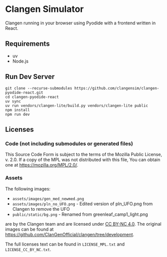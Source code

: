 # Clangen Simulator

Clangen running in your browser using Pyodide with a frontend written in React.

## Requirements
* uv
* Node.js

## Run Dev Server

```
git clone --recurse-submodules https://github.com/clangensim/clangen-pyodide-react.git
cd clangen-pyodide-react
uv sync
uv run vendors/clangen-lite/build.py vendors/clangen-lite public
npm install
npm run dev
```

## Licenses

### Code (not including submodules or generated files)

This Source Code Form is subject to the terms of the Mozilla Public License, v. 2.0. If a copy of the MPL was not distributed with this file, You can obtain one at https://mozilla.org/MPL/2.0/.

### Assets

The following images:

* `assets/images/gen_med_newmed.png`
* `assets/images/pln_no_UFO.png` - Edited version of pln_UFO.png from Clangen to remove the UFO
* `public/static/bg.png` - Renamed from greenleaf_camp1_light.png

are by the Clangen team and are licensed under [CC BY-NC 4.0](https://creativecommons.org/licenses/by-nc/4.0/). The original images can be found at https://github.com/ClanGenOfficial/clangen/tree/development.

The full licenses text can be found in `LICENSE_MPL.txt` and `LICENSE_CC_BY_NC.txt`.
